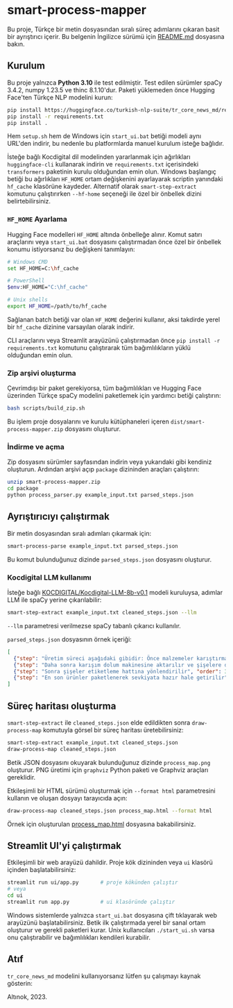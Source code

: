 # smart-process-mapper

Bu proje, Türkçe bir metin dosyasından sıralı süreç adımlarını çıkaran basit bir ayrıştırıcı içerir.
Bu belgenin İngilizce sürümü için [README.md](README.md) dosyasına bakın.

## Kurulum

Bu proje yalnızca **Python 3.10** ile test edilmiştir.
Test edilen sürümler spaCy 3.4.2, numpy 1.23.5 ve thinc 8.1.10'dur. Paketi yüklemeden önce Hugging Face'ten Türkçe NLP modelini kurun:
```bash
pip install https://huggingface.co/turkish-nlp-suite/tr_core_news_md/resolve/main/tr_core_news_md-1.0-py3-none-any.whl
pip install -r requirements.txt
pip install .
```

Hem `setup.sh` hem de Windows için `start_ui.bat` betiği modeli aynı URL'den indirir, bu nedenle bu platformlarda manuel kurulum isteğe bağlıdır.

İsteğe bağlı Kocdigital dil modelinden yararlanmak için ağırlıkları `huggingface-cli` kullanarak indirin ve `requirements.txt` içerisindeki `transformers` paketinin kurulu olduğundan emin olun.
Windows başlangıç betiği bu ağırlıkları `HF_HOME` ortam değişkenini ayarlayarak scriptin yanındaki `hf_cache` klasörüne kaydeder.
Alternatif olarak `smart-step-extract` komutunu çalıştırırken `--hf-home` seçeneği ile özel bir önbellek dizini belirtebilirsiniz.

### `HF_HOME` Ayarlama

Hugging Face modelleri `HF_HOME` altında önbelleğe alınır. Komut satırı araçlarını veya `start_ui.bat` dosyasını çalıştırmadan önce özel bir önbellek konumu istiyorsanız bu değişkeni tanımlayın:
```bash
# Windows CMD
set HF_HOME=C:\hf_cache

# PowerShell
$env:HF_HOME="C:\hf_cache"

# Unix shells
export HF_HOME=/path/to/hf_cache
```

Sağlanan batch betiği var olan `HF_HOME` değerini kullanır, aksi takdirde yerel bir `hf_cache` dizinine varsayılan olarak indirir.

CLI araçlarını veya Streamlit arayüzünü çalıştırmadan önce `pip install -r requirements.txt` komutunu çalıştırarak tüm bağımlılıkların yüklü olduğundan emin olun.

### Zip arşivi oluşturma

Çevrimdışı bir paket gerekiyorsa, tüm bağımlılıkları ve Hugging Face üzerinden Türkçe spaCy modelini paketlemek için yardımcı betiği çalıştırın:
```bash
bash scripts/build_zip.sh
```

Bu işlem proje dosyalarını ve kurulu kütüphaneleri içeren `dist/smart-process-mapper.zip` dosyasını oluşturur.

### İndirme ve açma

Zip dosyasını sürümler sayfasından indirin veya yukarıdaki gibi kendiniz oluşturun. Ardından arşivi açıp `package` dizininden araçları çalıştırın:
```bash
unzip smart-process-mapper.zip
cd package
python process_parser.py example_input.txt parsed_steps.json
```

## Ayrıştırıcıyı çalıştırmak

Bir metin dosyasından sıralı adımları çıkarmak için:
```bash
smart-process-parse example_input.txt parsed_steps.json
```

Bu komut bulunduğunuz dizinde ``parsed_steps.json`` dosyasını oluşturur.

### Kocdigital LLM kullanımı

İsteğe bağlı [KOCDIGITAL/Kocdigital-LLM-8b-v0.1](https://huggingface.co/KOCDIGITAL/Kocdigital-LLM-8b-v0.1) modeli kuruluysa, adımlar LLM ile spaCy yerine çıkarılabilir:
```bash
smart-step-extract example_input.txt cleaned_steps.json --llm
```

``--llm`` parametresi verilmezse spaCy tabanlı çıkarıcı kullanılır.

``parsed_steps.json`` dosyasının örnek içeriği:
```json
[
  {"step": "Üretim süreci aşağıdaki gibidir: Önce malzemeler karıştırma bölümünde iyice karıştırılır", "order": 1},
  {"step": "Daha sonra karışım dolum makinesine aktarılır ve şişelere doldurulur", "order": 2},
  {"step": "Sonra şişeler etiketleme hattına yönlendirilir", "order": 3},
  {"step": "En son ürünler paketlenerek sevkiyata hazır hale getirilir", "order": 4}
]
```

## Süreç haritası oluşturma

``smart-step-extract`` ile ``cleaned_steps.json`` elde edildikten sonra ``draw-process-map`` komutuyla görsel bir süreç haritası üretebilirsiniz:
```bash
smart-step-extract example_input.txt cleaned_steps.json
draw-process-map cleaned_steps.json
```

Betik JSON dosyasını okuyarak bulunduğunuz dizinde ``process_map.png`` oluşturur. PNG üretimi için ``graphviz`` Python paketi ve Graphviz araçları gereklidir.

Etkileşimli bir HTML sürümü oluşturmak için ``--format html`` parametresini kullanın ve oluşan dosyayı tarayıcıda açın:
```bash
draw-process-map cleaned_steps.json process_map.html --format html
```

Örnek için oluşturulan [process_map.html](process_map.html) dosyasına bakabilirsiniz.

## Streamlit UI'yi çalıştırmak

Etkileşimli bir web arayüzü dahildir. Proje kök dizininden veya `ui` klasörü içinden başlatabilirsiniz:
```bash
streamlit run ui/app.py       # proje kökünden çalıştır
# veya
cd ui
streamlit run app.py          # ui klasöründe çalıştır
```

Windows sistemlerde yalnızca `start_ui.bat` dosyasına çift tıklayarak web arayüzünü başlatabilirsiniz. Betik ilk çalıştırmada yerel bir sanal ortam oluşturur ve gerekli paketleri kurar. Unix kullanıcıları `./start_ui.sh` varsa onu çalıştırabilir ve bağımlılıkları kendileri kurabilir.

## Atıf

`tr_core_news_md` modelini kullanıyorsanız lütfen şu çalışmayı kaynak gösterin:

Altınok, 2023.
